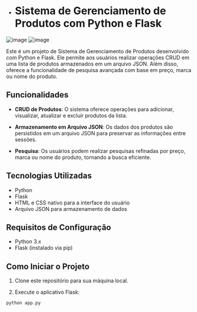
- # Sistema de Gerenciamento de Produtos com Python e Flask
![image](https://user-images.githubusercontent.com/79992764/230721761-7b5ca9a1-c5ec-44c5-a16b-5e186701bbef.png)
![image](https://user-images.githubusercontent.com/79992764/230721793-8b5b2476-8de9-4284-8d63-250a7f98771f.png)

Este é um projeto de Sistema de Gerenciamento de Produtos desenvolvido com Python e Flask. Ele permite aos usuários realizar operações CRUD em uma lista de produtos armazenados em um arquivo JSON. Além disso, oferece a funcionalidade de pesquisa avançada com base em preço, marca ou nome do produto.

## Funcionalidades

- **CRUD de Produtos**: O sistema oferece operações para adicionar, visualizar, atualizar e excluir produtos da lista.

- **Armazenamento em Arquivo JSON**: Os dados dos produtos são persistidos em um arquivo JSON para preservar as informações entre sessões.

- **Pesquisa**: Os usuários podem realizar pesquisas refinadas por preço, marca ou nome do produto, tornando a busca eficiente.

## Tecnologias Utilizadas

- Python
- Flask
- HTML e CSS nativo para a interface do usuário
- Arquivo JSON para armazenamento de dados

## Requisitos de Configuração

- Python 3.x
- Flask (instalado via pip)

## Como Iniciar o Projeto

1. Clone este repositório para sua máquina local.

2. Execute o aplicativo Flask:

```bash
python app.py





